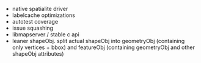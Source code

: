 * native spatialite driver
* labelcache optimizations
* autotest coverage
* issue squashing
* libmapserver / stable c api
* leaner shapeObj. split actual shapeObj into geometryObj (containing only vertices + bbox) and featureObj (containing geometryObj and other shapeObj attributes)